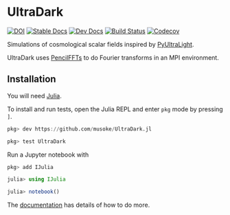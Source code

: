 # UltraDark

[![DOI](https://zenodo.org/badge/265130304.svg)](https://zenodo.org/badge/latestdoi/265130304)
[![Stable Docs](https://img.shields.io/badge/docs-stable-blue.svg)](https://musoke.github.io/UltraDark.jl/stable)
[![Dev Docs](https://img.shields.io/badge/docs-dev-blue.svg)](https://musoke.github.io/UltraDark.jl/dev)
[![Build Status](https://github.com/musoke/UltraDark.jl/workflows/CI/badge.svg)](https://github.com/musoke/UltraDark.jl/actions)
[![Codecov](https://codecov.io/gh/musoke/UltraDark.jl/branch/main/graph/badge.svg)](https://codecov.io/gh/musoke/UltraDark.jl)

Simulations of cosmological scalar fields inspired by [PyUltraLight](https://github.com/auckland-cosmo/PyUltraLight).

UltraDark uses [PencilFFTs](https://jipolanco.github.io/PencilFFTs.jl/stable/) to do Fourier transforms in an MPI environment.


## Installation

You will need [Julia](https://julialang.org/).

To install and run tests, open the Julia REPL and enter `pkg` mode by pressing
`]`.
```julia
pkg> dev https://github.com/musoke/UltraDark.jl

pkg> test UltraDark
```

Run a Jupyter notebook with
```julia
pkg> add IJulia

julia> using IJulia

julia> notebook()
```

The [documentation](https://musoke.github.io/UltraDark.jl/stable) has details of how to do more.
